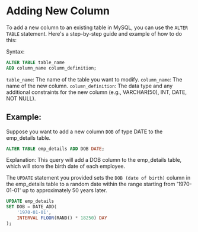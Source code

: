 # Adding New Column

To add a new column to an existing table in MySQL, you can use the `ALTER TABLE` statement. Here's a step-by-step guide and example of how to do this:

Syntax:
```sql
ALTER TABLE table_name
ADD column_name column_definition;
```

`table_name`: The name of the table you want to modify.
`column_name`: The name of the new column.
`column_definition`: The data type and any additional constraints for the new column (e.g., VARCHAR(50), INT, DATE, NOT NULL).

## Example:
Suppose you want to add a new column `DOB` of type DATE to the emp_details table.

```sql
ALTER TABLE emp_details ADD DOB DATE;
```

Explanation: This query will add a DOB column to the emp_details table, which will store the birth date of each employee.


The `UPDATE` statement you provided sets the `DOB (date of birth)` column in the emp_details table to a random date within the range starting from '1970-01-01' up to approximately 50 years later.

```sql
UPDATE emp_details
SET DOB = DATE_ADD(
    '1970-01-01',
    INTERVAL FLOOR(RAND() * 18250) DAY
);

```
